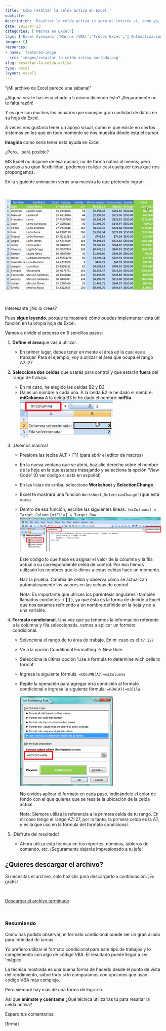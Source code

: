 ```yaml
---
title: 'Cómo resaltar la celda activa en Excel.'
subtitle: 
description: 'Resaltar la celda activa te será de interés si, como yo, tienes de esos archivos que parecen una ""sábana"" y no quieres extraviarte entre todos esos datos.'
date: 2012-07-23
categories: ['Macros en Excel']
tags: ['Excel Avanzado','Macros (VBA)','Trucos Excel','🤖 Automatización con Excel']
images: []
resources: 
- name: 'featured-image'
  src: 'images/resaltar-la-celda-activa_portada.png'
slug: resaltar-la-celda-activa
type: excel
layout: excel1
---
```


"¡Mi archivo de Excel parece una sábana!"

¿Alguna vez te has escuchado a ti mismo diciendo ésto? ¡Seguramente no te falta razón!

Y es que son muchos los usuarios que manejan gran cantidad de datos en su hoja de Excel.

A veces nos gustaría tener un apoyo visual, como el que existe en ciertos sistemas en los que en todo momento se nos muestra dónde está el cursor.

**Imagina** como sería tener esta ayuda en Excel.

¿Pero... será posible?

MS Excel no dispone de esa opción, no de forma nativa al menos; pero gracias a su gran flexibilidad, podemos realizar casi cualquier cosa que nos propongamos.

En la siguiente animación verás una muestra lo que pretendo lograr:

![Cómo resaltar celda activa](images/como-resaltar-celda-activa31.gif "Cómo resaltar celda activa")

Interesante ¿No lo crees?

Pues **sigue leyendo**, porque te mostraré cómo puedes implementar esta útil función en tu propia hoja de Excel.

Vamos a dividir el proceso en 5 sencillos pasos:

1. **Define el área**que vas a utilizar.
    - En primer lugar, debes tener en mente el área en la cual vas a trabajar. Para el ejemplo, voy a utilizar el área que ocupa el rango A7:I27
2. **Selecciona dos celdas** que usarás para control y que estarán **fuera** del rango de trabajo.
    - En mi caso, he elegido las celdas B2 y B3
    - Dales un nombre a cada una. A la celda B2 le he dado el nombre: **miColumna** A la celda B3 le he dado el nombre: **miFila**[![Dándole un nombre a las celdas de control](images/Image-011-300x1201.png "Dándole un nombre a las celdas de control")](http://raymundoycaza.com/wp-content/uploads/Image-0111.png)
3. ¡Usemos macros!
    - Presiona las teclas ALT + F11 (para abrir el editor de macros)
    - En la nueva ventana que se abrió, haz clic derecho sobre el nombre de la hoja en la que estabas trabajando y selecciona la opción 'View Code' (O ver código si está en español)
    - En las listas de arriba, selecciona **Worksheet** y **SelectionChange**.
    - Excel te mostrará una función `Worksheet_SelectionChange()`que está vacía.
    - Dentro de esa función, escribe las siguientes líneas: `[miColumna] = Target.Column` `[miFila] = Target.Row` [![Creando macro](images/creando-macro-resaltar-celda1-600x1441.png "Creando macro")](http://raymundoycaza.com/wp-content/uploads/creando-macro-resaltar-celda11.png)
        
        Este código lo que hace es asignar el valor de la columna y la fila actual a su correspondiente celda de control. Por eso hemos utilizado los nombres que le dimos a estas celdas hace un momento.
        
        Haz la prueba. Cambia de celda y observa cómo se actualizan automáticamente los valores en las celdas de control.
        
        Nota: Es importante que utilices los paréntesis angulares -también llamados corchetes- ( **\[ \]** ), ya que ésta es la forma de decirle a Excel que nos estamos refiriendo a un nombre definido en la hoja y no a una variable.
        
4. **Formato condicional.** Una vez que ya tenemos la información referente a la columna y fila seleccionada, vamos a aplicar un formato condicional.
    - Selecciona el rango de tu área de trabajo. En mi caso es el `A7:I27`
    - Ve a la opción Conditional Formatting -> New Rule
    - Selecciona la última opción 'Use a formula to determine wich cells to format'
    - Ingresa la siguiente fórmula: `=COLUMN(A7)=miColumna`
    - Repite la operación para agregar otra condición al formato condicional e ingresa la siguiente fórmula: `=ROW(A7)=miFila`
        
        [![Aplicar formato condicional](images/resaltar-celda-formato-condicional-300x2901.png "Aplicar formato condicional")](http://raymundoycaza.com/wp-content/uploads/resaltar-celda-formato-condicional1.png)
        
        No olvides aplicar el formato en cada paso, indicándole el color de fondo con el que quieres que se resalte la ubicación de la celda actual.
        
        Nota: Siempre utiliza la referencia a la primera celda de tu rango. En mi caso tengo el rango A7:I27, por lo tanto, la primera celda es la A7, y es la que uso en la fórmula del formato condicional.
        
5. ¡Disfruta del resultado!
    - Ahora utiliza esta técnica en tus reportes, nóminas, tableros de comando, etc. ¡Seguramente dejarás impresionado a tu jefe!

## ¿Quieres descargar el archivo?

Si necesitas el archivo, solo haz clic para descargarlo a continuación. ¡Es gratis!

 

[Descargar el archivo terminado](http://raymundoycaza.com/wp-content/uploads/resaltar-celda-activa.xlsm)

 

### Resumiendo

Como has podido observar, el formato condicional puede ser un gran aliado para infinidad de tareas.

Yo prefiero utilizar el formato condicional para este tipo de trabajos y lo complemento con algo de código VBA. El resultado puede llegar a ser 'mágico'

La técnica mostrada es una buena forma de hacerlo desde el punto de vista del rendimiento, sobre todo si lo comparamos con opciones que usan código VBA más complejo.

Pero siempre hay más de una forma de lograrlo.

Así que **anímate y cuéntame** ¿Qué técnica utilizarías tú para resaltar la celda activa?

Espero tus comentarios.

\[firma\]
